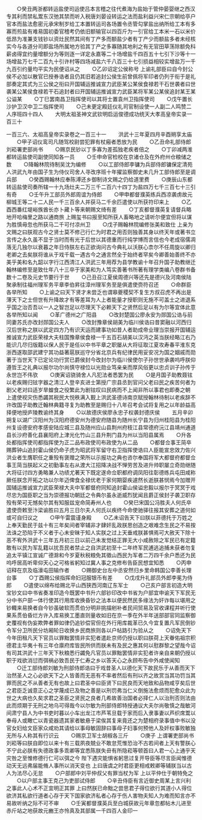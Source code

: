 <!-- { "loadSidebar": true } -->
　　○癸丑两浙都转运盐使司运使吕本言稽之往代煮海为盐始于管仲晏婴继之西汉专其利而禁私鬻东汉弛其禁而听入税唐刘晏设转运之法而盐利益兴宋仁宗朝给亭户官本而盐法愈密元承宋制岁给工本置转运司各场置令丞管勾掌盐出纳所给工本有多寡而煎盐有难易国初委官稽考仍依旧额输官以四百斤为一引官给工本米一石以米价低昂为准兼支钱钞以资灶民然其间有丁产多而额盐少者有丁产少而额盐多者未经核实今与各道分司即盐场所属地方验其丁产之多寡随其地利之有无官田草荡除额免科薪卤得宜约量增额分为等则逐一详定永嘉等二十场增盐千四百五十七引下沙等十一场增盐万七千二百九十引许村等四场减盐六千八百三十七引损益相较实增盐万一千九百引约量均平实为民便诏从之
　　○乙卯诏定公侯称号  上谕礼部臣曰自今封公侯不必加以散官已授券诰者且仍其旧若追封公侯生前曾佩将军印者仍列于衔于是礼部奏定其式为三公侯之衔曰开国辅运推诚宣力武臣某公某侯食禄若干石世袭者曰世袭某公某侯食禄若干石追封者曰开国辅运推诚宣力武臣某将军某公某侯追封某王某公谥某
　　○丁巳罢南昌卫指挥使司以其将士置袁州卫指挥使司
　　○戊午置长沙护卫汉中卫二指挥使司
　　○己未更定殿廷仪礼司官制设使一人副二人鸣赞二人序班四十四人
　　大明太祖圣神文武钦明启运俊德成功统天大孝高皇帝实录一百三十

一百三六、太祖高皇帝实录卷之一百三十一
　　洪武十三年夏四月辛酉朔享太庙
　　○甲子诏仪鸾司凡随驾校尉尝犯罪有杖瘢者悉放为民
　　○乙丑命礼部侍郎刘崧署吏部尚书
　　○赐京民钞以丁多寡为差孤独老疾者倍之
　　○丁卯减两淮都转运盐使司副使同知各一员
　　○壬申命官检校在京诸仓及在外府州仓粮储之数
　　○降翰林院待制吴沈为编修
　　○以工部侍郎李镛为兵部侍郎镛保定清苑人洪武九年由国子生为侍仪司舍人寻改序班十年擢监察御史未几升工部侍郎至是调兵部
　　○癸酉赐翰林应奉陈溥还乡御制诗文赐之仍给道里费
　　○庚辰山东都转运盐使司奏所辖一十九场灶夫二万三千二百六十四丁为盐四万七千三百七十三引有奇
　　○壬午升工部员外郎周谊为侍郎
　　○甲申都督濮英练兵西凉袭虏故元柳城王等二十二人民一千三百余人并获马二千余匹遣使以所获符印来上
　　○乙酉西番红堤峪族酋长亦卜藏卜等来朝赐文绮有差
　　○丁亥都督濮英复请督兵略地开哈梅里之路以通商旅  上赐玺书曰报至知所获人畜略地之请听尔便宜但将以谋为胜慎毋忽也所获马二千可付凉州卫
　　○戊子赐翰林院编修张美和致仕  上亲为文赐之曰朕观古今之贤士莫不修己行仁为时君之用否则独善其身以终天年或著书立言传之永久虽不显于当时而有光于后世以其德重而行纯学博而言信也今老成宿儒凋落无几独尔以衰暮之年日侍朕左右正欲询问古今典礼以沃朕心柰尔不任周旋以卿归老卿之去矣朕将谁从于戏千载一遇古今之通言然全于始终者罕矣今卿善始善终不亦美乎美和名九韶以字行江西清江人洪武三年用荐为县学教谕十年召升国子助教继迁翰林编修至是致仕年八十三卒于家美和为人笃实善著书所著有理学类编八卷群书备数十二卷及元史节要行于世
　　○己丑召江夏侯周德兴等还先是德兴及河南侯陆聚承制往福州理军务平章李伯昇往漳州理军务至是俱遣使赍符召还
　　○命群臣各举所知
　　○上谕之曰天下贤才未尝乏也谓皋夔稷契不复生方叔召虎不再出是薄天下之士但世有升降故才有等差耳为人上者能量才授职则无施不可盖士之进退系乎国之治否吾以一人之智岂足以尽理天下必赖天下之贤然后足以有为尔等宜体此意各举所知以闻
　　○革广德州之广阳县
　　○改封楚国公廖永安为郧国公诰与前同妻苏氏亦改封郧国公夫人
　　○改封豫章侯胡美为临川侯诰曰昔窦融以河西归汉后世称之朕以武定四方乃有识天运而建事功如昔人者助成帝业理当崇报开国辅运推诚宣力武臣荣禄大夫柱国豫章侯食禄一千五百石胡美以汉沔之英当朕经略江右乃能识几尽归版籍以保人民于是任以中书平章之职屡从大将征取江夏攻寿春平淮东克浙西遂取邵武建宁其功益著扈朕巡守分省北京兵有纪律民用妥安况为国之姻戚而勋著于当世天下已定论功行赏已爵侯封今改封尔为临川侯使尔子孙世世承袭呜呼朕仰遵哲王之礼典以报尔功尔尚慎守禄位以光勋业笃亲亲而厚风俗更以忠贞训子孙传于永世岂不伟欤
　　○庚寅诏骁骑舍人凡犯法者悉罢为民
　　○是月国子助教聂铉以老疾赐归铉字器之清江人登辛亥进士第授广宗县丞到官问父老曰民之疾苦何者为剧父老对曰适岁旱蝗食之役繁此为剧铉叹曰民病而不上闻非所以事君也即奏之朝  上遣使视灾伤悉蠲其税民大悦秩满入觐上洪武圣德诗南京赋授翰林待制以老疾辞不许改国子助教迁翰林典籍寻复为助教至是赐归十八年召考会试将复用之以年龄益高择便地授庐陵教谕终其身
　　○以故德庆侯廖永忠子权袭封德庆侯
　　五月辛卯朔复以湖广汉阳州为汉阳府德安州为德安府随县为随州长宁县为归州桂阳县为桂阳州复设德安府孝感安陆应城三县及随州应山县荆州府枝江县常德府沅江县靖州通道县长沙府善化县襄阳府上津光化竹山三县升荆门县为州以当阳县属焉
　　○升各处都指挥使司都指挥使为正二品布政使司布政使为从二品
　　○都督佥事王简卒赐葬钟山追封霍山侯仍命子虎为昭武将军留守右卫指挥使诰曰人臣能宣忠效力佐兴洪业者生膺职任之重殁有褒赠之荣所以示报功之典也咨尔奉国将军大都督府都督佥事王简当朕起义之初勤事左右从渡大江招降决战不惮劳苦及进升帅职屡立奇勋继随大将征讨四方勇略兼人功绩尤著天下既定遂命佥职都府调凤阳往彰德练兵屯田咸称厥任朕念开拓之功以尔年迈俾食全禄优老于家何期婴疾遽然长逝朕甚悯焉今加赠开国辅运推诚宣力武臣荣禄大夫中军都督府同知追封霍山侯谥忠毅以报尔于冥冥于戏尽忠为国臣职之当为崇德报功朝廷之令典尔虽永逝威烈犹闻且爵正侯封子袭卫职存殁有荣可无憾矣尔其有知服兹宠命简寿州人也
　　○癸巳宋国公冯胜夫人何氏卒遣使赍敕至汴梁谕胜曰五月三日尔夫人何氏以疾终今命使驰驿往报其安葬之道何如或可自归议之
　　○甲午雷震谨身殿
　　○乙未诏告天下曰朕以菲德托于万姓之上奉天勤民于兹十有三年矣间者宰辅非才肆奸乱政朕思创造之艰难念生民之不易按法诛之恐陷于不义者于心未安昧于知人实朕之过上天垂戒朕甚惧焉可大赦天下除十恶不宥外洪武十三年五月初三日以前己未发觉结正罪无大小咸赦除之军民已有定籍敢有以民为军乱籍以扰吾民者禁止之自洪武初至十二年终军民逋逃追捕未获者勿复追太平镇江宣诚广德滁和今岁夏秋税粮免其徵山西民为军者二万四千余户悉还为民呜呼居高听卑仰天心之可格省躬知过冀人事之克修布告臣民想宜知悉
　　○丙申诏释在京及临濠屯田输作者
　　○赐御史台左中丞安然归乡里命韩国公李善长理台事
　　○丁酉赐公侯指挥命妇冠服银币有差
　　○戊戌升礼部员外郎李冕为侍郎
　　○遣使以绵布给赐北平山西狭西河南辽东军士
　　○己亥户部言初造大明宝钞文曰中书省奏准印造今既罢中书升六部钞印改中书省为户部宜申谕天下军民无分中书户部一体行使其行用库收换昏钞之法本以便民然民多缘法为奸诈每以堪用之钞輙来易换者自今钞虽破软而贯伯分明非挑描剜补者民间贸易及官收课程并听行使果系贯伯昏烂方许入库易换工墨直则量收如旧在京一季在外半年送部部官同监察御史覆视有伪妄欺弊者罪如律仍追钞偿官但在外行用库裁革已久今宜复置凡军民倒钞令军分卫所民分坊厢轮日收换乡民商旅则各以户帖路引为验从之
　　○诏免天下今年田租凡天下官员以罪黜罢情非实犯者遣赴京师仍授以职曰朕荷上天眷佑祖宗积德君主华夷十有三年仓廪府库皆民所供而朕未有及民之惠其何以慰群黎之望哉今诏有司其洪武十三年天下秋粮悉行蠲免凡官员以罪黜罢情非实犯者许亲自来朝仍授以职于戏欲消愆而弭祸必致吾民于仁寿之乡以答天心之永顾布告中外咸使闻知
　　○迁工部侍郎刘敏为刑部侍郎诰曰于戏昔圣人以德化天下故民乐于从善而天下治然圣人之心必欲天下之人皆善而无恶有不率者然后有刑以齐之故赏当其功罚当其罪而民之不从善者无有也故上曰君圣中曰臣贤下曰民良而天地致和品物咸亨矣后世之君臣乏诚意正心之学蔑成已及物之善是以刑罚弗当仁义倒施法愈烦而犯愈众此为世之大病也久矣求君之圣臣之贤民之良者几希故善治国者必择仁人以治刑否则法由此而烦期于无刑之地乌可得哉今以尔敏为刑部侍郎特授通议大夫尔尚敬慎之哉敏河间肃宁县人为中书吏时暮以小车出龙江市芦苇旦载于家而后入隶事妻以芦织席鬻以奉母人或瞰亡以青瓷器遗其家者敏悬于梁俟其复来竟还之为楚相府录事值中书以没官女妇给文臣家众咸劝其请给以事母敏固辞曰事母子妇事何预他人及奸权事败敏独无所与人称其有行识云
　　○赐京卫军士胡椒各三斤
　　○庚子  上谓署吏部尚书刘崧等曰朕自即位以来十有三载夙夜兢业不敢怠荒惟恐治不古若间者上天有警朕心不宁此必朕有失德政事多乖卿等宜悉陈朕失毌有所隐崧等顿首曰人君一心上通乎天灾咎之至惟修德行仁可以弭之今  陛下遇灾能惧省躬思过复开导臣等尽言臣闻惟德动天无远弗届能脩人事所以消天变也  上曰唐虞之时君臣更相戒敕卿等辅朕当以古人为法尽心无怠
　　○户部郎中刘平仲叔父有罪当杖为军  上以平仲仕于朝特免之
　　○以户部主事王克己为吏部试侍郎
　　○辛丑侍臣有言近御史周某上言兴利之事此人心术不正宜明正其罪  上曰然朕已命黜之尝思君子得位欲行其道小人得位欲济其私欲行道者心存于天下国家欲济私者心存于伤人害物夫知人为难而知言亦不易故听纳之际不可不审
　　○壬寅都督濮英兵至白城获故元年章忽都帖木儿进至赤斤站之地获故元豳王亦怜真及其部属一千四百人金印一
